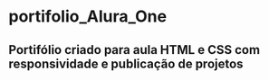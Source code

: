 # portifolio_Alura_One
## Portifólio criado para aula  HTML e CSS com responsividade e publicação de projetos  
